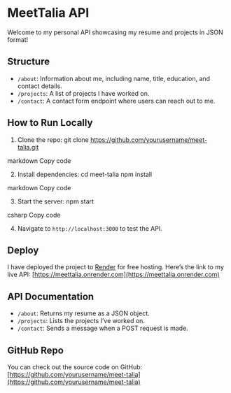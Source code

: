 # MeetTalia API

Welcome to my personal API showcasing my resume and projects in JSON format!

## Structure

- `/about`: Information about me, including name, title, education, and contact details.
- `/projects`: A list of projects I have worked on.
- `/contact`: A contact form endpoint where users can reach out to me.

## How to Run Locally

1. Clone the repo:
git clone https://github.com/yourusername/meet-talia.git

markdown
Copy code

2. Install dependencies:
cd meet-talia
npm install

markdown
Copy code

3. Start the server:
npm start

csharp
Copy code

4. Navigate to `http://localhost:3000` to test the API.

## Deploy

I have deployed the project to [Render](https://render.com/) for free hosting. Here’s the link to my live API:
[https://meettalia.onrender.com](https://meettalia.onrender.com)

## API Documentation

- `/about`: Returns my resume as a JSON object.
- `/projects`: Lists the projects I’ve worked on.
- `/contact`: Sends a message when a POST request is made.

## GitHub Repo

You can check out the source code on GitHub:
[https://github.com/yourusername/meet-talia](https://github.com/yourusername/meet-talia)
